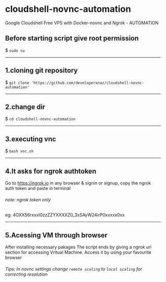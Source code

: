 # cloudshell-novnc-automation
Google Cloudshell Free VPS with Docker-novnc and Ngrok - AUTOMATION

## Before starting script give root permission
$ ``sudo su``

------
## 1.cloning git repository
$ ``git clone 'https://github.com/developeranaz/cloudshell-novnc-automation'``

------
## 2.change dir

$ `cd cloudshell-novnc-automation`

------
## 3.executing vnc

$ `bash vnc.sh`

------
## 4.It asks for ngrok authtoken

Go to https://ngrok.io in any browser & signin or signup, copy the ngrok auth token and paste in terminal

###### note: ngrok token only 

eg: 4OXX56rxxxI0zzZZYXXXXZ0_3xSAyW24irP0xxxxx0xx

------
## 5.Acessing VM through browser

After installing necessary pakages
The script ends by giving a ngrok url section for accessing Vritual Machine.
Access it by using your favourite browser

###### Tips: In novnc settings change `remote scaling` to `local scaling` for correcting resolution


